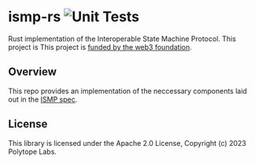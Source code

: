 # ismp-rs ![Unit Tests](https://github.com/polytope-labs/ismp-rs/actions/workflows/ci.yml/badge.svg)

Rust implementation of the Interoperable State Machine Protocol. This project is This project is [funded by the web3 foundation](https://github.com/w3f/Grants-Program/blob/master/applications/ismp.md).

## Overview

This repo provides an implementation of the neccessary components laid out in the [ISMP spec](https://github.com/polytope-labs/ismp).

## License

This library is licensed under the Apache 2.0 License, Copyright (c) 2023 Polytope Labs.